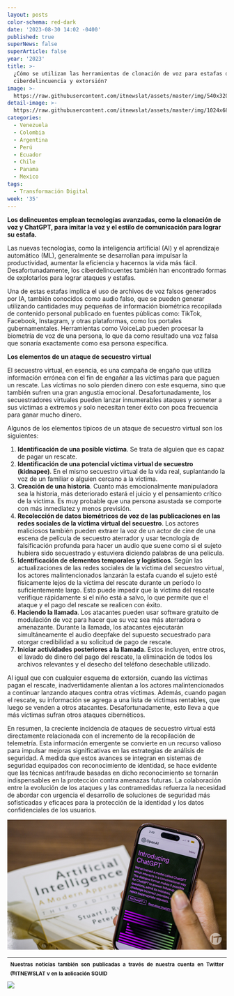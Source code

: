```yaml
---
layout: posts
color-schema: red-dark
date: '2023-08-30 14:02 -0400'
published: true
superNews: false
superArticle: false
year: '2023'
title: >-
  ¿Cómo se utilizan las herramientas de clonación de voz para estafas de
  ciberdelincuencia y extorsión?
image: >-
  https://raw.githubusercontent.com/itnewslat/assets/master/img/540x320/ChatGPT-APP-p.jpg
detail-image: >-
  https://raw.githubusercontent.com/itnewslat/assets/master/img/1024x680/ChatGPT-APP-g.jpg
categories:
  - Venezuela
  - Colombia
  - Argentina
  - Perú
  - Ecuador
  - Chile
  - Panama
  - Mexico
tags:
  - Transformación Digital
week: '35'
---
```

**Los delincuentes emplean tecnologías avanzadas, como la clonación de voz y ChatGPT, para imitar la voz y el estilo de comunicación para lograr su estafa.**

Las nuevas tecnologías, como la inteligencia artificial (AI) y el aprendizaje automático (ML), generalmente se desarrollan para impulsar la productividad, aumentar la eficiencia y hacernos la vida más fácil. Desafortunadamente, los ciberdelincuentes también han encontrado formas de explotarlos para lograr ataques y estafas. 

Una de estas estafas implica el uso de archivos de voz falsos generados por IA, también conocidos como audio falso, que se pueden generar utilizando cantidades muy pequeñas de información biométrica recopilada de contenido personal publicado en fuentes públicas como: TikTok, Facebook, Instagram, y otras plataformas, como los portales gubernamentales. Herramientas como VoiceLab pueden procesar la biometría de voz de una persona, lo que da como resultado una voz falsa que sonaría exactamente como esa persona específica. 

**Los elementos de un ataque de secuestro virtual**

El secuestro virtual, en esencia, es una campaña de engaño que utiliza información errónea con el fin de engañar a las víctimas para que paguen un rescate. Las víctimas no solo pierden dinero con este esquema, sino que también sufren una gran angustia emocional. Desafortunadamente, los secuestradores virtuales pueden lanzar innumerables ataques y someter a sus víctimas a extremos y solo necesitan tener éxito con poca frecuencia para ganar mucho dinero.

Algunos de los elementos típicos de un ataque de secuestro virtual son los siguientes:

1.	**Identificación de una posible víctima**. Se trata de alguien que es capaz de pagar un rescate.
2.	**Identificación de una potencial víctima virtual de secuestro (kidnapee)**. En el mismo secuestro virtual de la vida real, suplantando la voz de un familiar o alguien cercano a la víctima. 
3.	**Creación de una historia**. Cuanto más emocionalmente manipuladora sea la historia, más deteriorado estará el juicio y el pensamiento crítico de la víctima. Es muy probable que una persona asustada se comporte con más inmediatez y menos previsión.
4.	**Recolección de datos biométricos de voz de las publicaciones en las redes sociales de la víctima virtual del secuestro**. Los actores maliciosos también pueden extraer la voz de un actor de cine de una escena de película de secuestro aterrador y usar tecnología de falsificación profunda para hacer un audio que suene como si el sujeto hubiera sido secuestrado y estuviera diciendo palabras de una película.
5.	**Identificación de elementos temporales y logísticos**. Según las actualizaciones de las redes sociales de la víctima del secuestro virtual, los actores malintencionados lanzarán la estafa cuando el sujeto esté físicamente lejos de la víctima del rescate durante un período lo suficientemente largo. Esto puede impedir que la víctima del rescate verifique rápidamente si el niño está a salvo, lo que permite que el ataque y el pago del rescate se realicen con éxito.
6.	**Haciendo la llamada**. Los atacantes pueden usar software gratuito de modulación de voz para hacer que su voz sea más aterradora o amenazante. Durante la llamada, los atacantes ejecutarán simultáneamente el audio deepfake del supuesto secuestrado para otorgar credibilidad a su solicitud de pago de rescate.
7.	**Iniciar actividades posteriores a la llamada**. Estos incluyen, entre otros, el lavado de dinero del pago del rescate, la eliminación de todos los archivos relevantes y el desecho del teléfono desechable utilizado. 

Al igual que con cualquier esquema de extorsión, cuando las víctimas pagan el rescate, inadvertidamente alientan a los actores malintencionados a continuar lanzando ataques contra otras víctimas. Además, cuando pagan el rescate, su información se agrega a una lista de víctimas rentables, que luego se venden a otros atacantes. Desafortunadamente, esto lleva a que más víctimas sufran otros ataques cibernéticos.

En resumen, la creciente incidencia de ataques de secuestro virtual está directamente relacionada con el incremento de la recopilación de telemetría. Esta información emergente se convierte en un recurso valioso para impulsar mejoras significativas en las estrategias de análisis de seguridad. A medida que estos avances se integran en sistemas de seguridad equipados con reconocimiento de identidad, se hace evidente que las técnicas antifraude basadas en dicho reconocimiento se tornarán indispensables en la protección contra amenazas futuras. La colaboración entre la evolución de los ataques y las contramedidas refuerza la necesidad de abordar con urgencia el desarrollo de soluciones de seguridad más sofisticadas y eficaces para la protección de la identidad y los datos confidenciales de los usuarios.

![](https://raw.githubusercontent.com/itnewslat/assets/master/img/540x320/ChatGPT-APP-p.jpg)

<table style="height: 42px;" width="569">
<tbody>
<tr>
<td style="text-align: justify;"><sub><strong>Nuestras noticias también son publicadas a través de nuestra cuenta en Twitter <a href="https://twitter.com/itnewslat?lang=es">@ITNEWSLAT</a> y en la aplicación <a href="https://squidapp.co/en/">SQUID</a></strong></sub></td>
</tr>
</tbody>
</table>

<img src="https://tracker.metricool.com/c3po.jpg?hash=56f88a41e39ab42c063cc51676587a04"/>